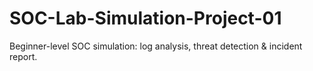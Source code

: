 # SOC-Lab-Simulation-Project-01
Beginner-level SOC simulation: log analysis, threat detection &amp; incident report.
